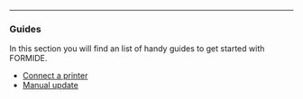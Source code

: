 ---
### Guides
In this section you will find an list of handy guides to get started with FORMIDE.

* [Connect a printer](/#/docs/formide/guides/connect-printer)
* [Manual update](/#/docs/formide/guides/update-device)
